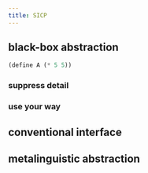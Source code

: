 ```yaml
---
title: SICP
---
```


## black-box abstraction
```lisp
(define A (* 5 5))
 ```
### suppress detail
### use your way
## conventional interface
## metalinguistic abstraction
